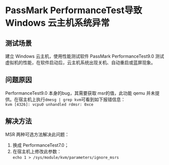 # PassMark PerformanceTest导致 Windows 云主机系统异常
## 测试场景
建立 Windows 云主机，使用性能测试软件 PassMark PerformanceTest9.0 测试虚拟机的性能，在软件启动后，云主机系统出现关机、自动重启或蓝屏现象。
## 问题原因
PerformanceTest9.0 本身的bug，其需要获取 msr的值，此功能 qemu 并未提供。在宿主机上执行`dmesg | grep kvm`可看到如下报错信息：  
`kvm [4326]: vcpu0 unhandled rdmsr: 0xce`
## 解决方法
MSR
两种可选方法解决此问题：
1. 换成 PerformanceTest7.0；  
2. 在宿主机上修改此参数：  
`echo 1 > /sys/module/kvm/parameters/ignore_msrs`
